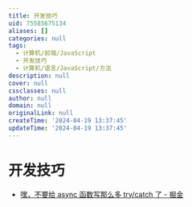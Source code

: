 ```yaml
---
title: 开发技巧
uid: 75585675134
aliases: []
categories: null
tags:
  - 计算机/前端/JavaScript
  - 开发技巧
  - 计算机/语言/JavaScript/方法
description: null
cover: null
cssclasses: null
author: null
domain: null
originalLink: null
createTime: '2024-04-19 13:37:45'
updateTime: '2024-04-19 13:37:45'
---
```


# 开发技巧

- [嘿，不要给 async 函数写那么多 try/catch 了 - 掘金](https://juejin.cn/post/6844903886898069511)
